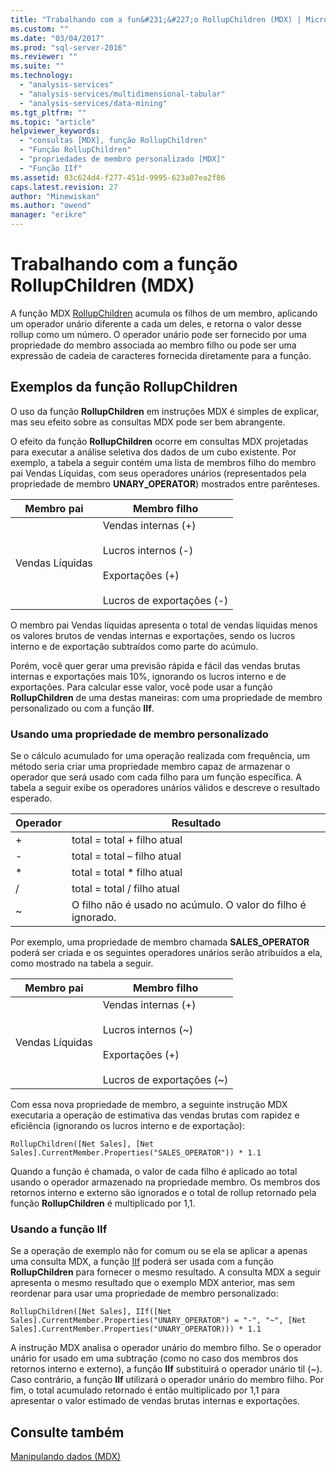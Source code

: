 ```yaml
---
title: "Trabalhando com a fun&#231;&#227;o RollupChildren (MDX) | Microsoft Docs"
ms.custom: ""
ms.date: "03/04/2017"
ms.prod: "sql-server-2016"
ms.reviewer: ""
ms.suite: ""
ms.technology: 
  - "analysis-services"
  - "analysis-services/multidimensional-tabular"
  - "analysis-services/data-mining"
ms.tgt_pltfrm: ""
ms.topic: "article"
helpviewer_keywords: 
  - "consultas [MDX], função RollupChildren"
  - "Função RollupChildren"
  - "propriedades de membro personalizado [MDX]"
  - "Função IIf"
ms.assetid: 03c624d4-f277-451d-9995-623a07ea2f86
caps.latest.revision: 27
author: "Minewiskan"
ms.author: "owend"
manager: "erikre"
---
```

# Trabalhando com a fun&#231;&#227;o RollupChildren (MDX)
  A função MDX [RollupChildren](../../../mdx/rollupchildren-mdx.md) acumula os filhos de um membro, aplicando um operador unário diferente a cada um deles, e retorna o valor desse rollup como um número. O operador unário pode ser fornecido por uma propriedade do membro associada ao membro filho ou pode ser uma expressão de cadeia de caracteres fornecida diretamente para a função.  
  
## Exemplos da função RollupChildren  
 O uso da função **RollupChildren** em instruções MDX é simples de explicar, mas seu efeito sobre as consultas MDX pode ser bem abrangente.  
  
 O efeito da função **RollupChildren** ocorre em consultas MDX projetadas para executar a análise seletiva dos dados de um cubo existente. Por exemplo, a tabela a seguir contém uma lista de membros filho do membro pai Vendas Líquidas, com seus operadores unários (representados pela propriedade de membro **UNARY_OPERATOR**) mostrados entre parênteses.  
  
|Membro pai|Membro filho|  
|-------------------|------------------|  
|Vendas Líquidas|Vendas internas (+)<br /><br /> Lucros internos (-)<br /><br /> Exportações (+)<br /><br /> Lucros de exportações (-)|  
  
 O membro pai Vendas líquidas apresenta o total de vendas líquidas menos os valores brutos de vendas internas e exportações, sendo os lucros interno e de exportação subtraídos como parte do acúmulo.  
  
 Porém, você quer gerar uma previsão rápida e fácil das vendas brutas internas e exportações mais 10%, ignorando os lucros interno e de exportações. Para calcular esse valor, você pode usar a função **RollupChildren** de uma destas maneiras: com uma propriedade de membro personalizado ou com a função **IIf**.  
  
### Usando uma propriedade de membro personalizado  
 Se o cálculo acumulado for uma operação realizada com frequência, um método seria criar uma propriedade membro capaz de armazenar o operador que será usado com cada filho para um função específica. A tabela a seguir exibe os operadores unários válidos e descreve o resultado esperado.  
  
|Operador|Resultado|  
|--------------|------------|  
|+|total = total + filho atual|  
|-|total = total – filho atual|  
|*|total = total * filho atual|  
|/|total = total / filho atual|  
|~|O filho não é usado no acúmulo. O valor do filho é ignorado.|  
  
 Por exemplo, uma propriedade de membro chamada **SALES_OPERATOR** poderá ser criada e os seguintes operadores unários serão atribuídos a ela, como mostrado na tabela a seguir.  
  
|Membro pai|Membro filho|  
|-------------------|------------------|  
|Vendas Líquidas|Vendas internas (+)<br /><br /> Lucros internos (~)<br /><br /> Exportações (+)<br /><br /> Lucros de exportações (~)|  
  
 Com essa nova propriedade de membro, a seguinte instrução MDX executaria a operação de estimativa das vendas brutas com rapidez e eficiência (ignorando os lucros interno e de exportação):  
  
```  
RollupChildren([Net Sales], [Net Sales].CurrentMember.Properties("SALES_OPERATOR")) * 1.1  
```  
  
 Quando a função é chamada, o valor de cada filho é aplicado ao total usando o operador armazenado na propriedade membro. Os membros dos retornos interno e externo são ignorados e o total de rollup retornado pela função **RollupChildren** é multiplicado por 1,1.  
  
### Usando a função IIf  
 Se a operação de exemplo não for comum ou se ela se aplicar a apenas uma consulta MDX, a função [IIf](../../../mdx/iif-mdx.md) poderá ser usada com a função **RollupChildren** para fornecer o mesmo resultado. A consulta MDX a seguir apresenta o mesmo resultado que o exemplo MDX anterior, mas sem reordenar para usar uma propriedade de membro personalizado:  
  
```  
RollupChildren([Net Sales], IIf([Net Sales].CurrentMember.Properties("UNARY_OPERATOR") = "-", "~", [Net Sales].CurrentMember.Properties("UNARY_OPERATOR))) * 1.1  
```  
  
 A instrução MDX analisa o operador unário do membro filho. Se o operador unário for usado em uma subtração (como no caso dos membros dos retornos interno e externo), a função **IIf** substituirá o operador unário til (~). Caso contrário, a função **IIf** utilizará o operador unário do membro filho. Por fim, o total acumulado retornado é então multiplicado por 1,1 para apresentar o valor estimado de vendas brutas internas e exportações.  
  
## Consulte também  
 [Manipulando dados &#40;MDX&#41;](../../../analysis-services/multidimensional-models/mdx/manipulating-data-mdx.md)  
  
  